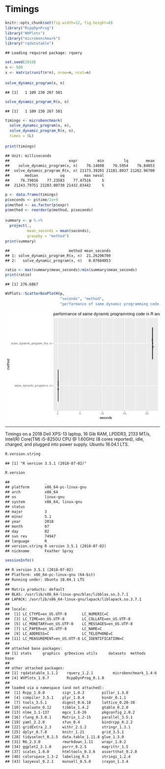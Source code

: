 Timings
================

``` r
knitr::opts_chunk$set(fig.width=12, fig.height=8) 
library("RcppDynProg")
library("WVPlots")
library("microbenchmark")
library("rqdatatable")
```

    ## Loading required package: rquery

``` r
set.seed(2018)
n <- 500
x <- matrix(runif(n*n), nrow=n, ncol=n)

solve_dynamic_program(x, n)
```

    ## [1]   1 109 230 267 501

``` r
solve_dynamic_program_R(x, n)
```

    ## [1]   1 109 230 267 501

``` r
timings <- microbenchmark(
  solve_dynamic_program(x, n),
  solve_dynamic_program_R(x, n),
  times = 5L)

print(timings)
```

    ## Unit: milliseconds
    ##                           expr         min         lq        mean
    ##    solve_dynamic_program(x, n)    76.14608    76.5954    76.84853
    ##  solve_dynamic_program_R(x, n) 21173.39201 21181.8037 21262.96700
    ##       median          uq         max neval
    ##     76.79016    77.23583    77.47516     5
    ##  21243.79751 21283.00730 21432.83442     5

``` r
p <- data.frame(timings)
p$seconds <- p$time/1e+9
p$method <- as.factor(p$expr)
p$method <- reorder(p$method, p$seconds)

summary <- p %.>%
  project(., 
          mean_seconds = mean(seconds),
          groupby = "method")
print(summary)
```

    ##                           method mean_seconds
    ## 1: solve_dynamic_program_R(x, n)  21.26296700
    ## 2:   solve_dynamic_program(x, n)   0.07684853

``` r
ratio <- max(summary$mean_seconds)/min(summary$mean_seconds)
print(ratio)
```

    ## [1] 276.6867

``` r
WVPlots::ScatterBoxPlotH(p, 
                         "seconds", "method", 
                         "performance of same dynamic programming code in R and Rcpp (C++)")
```

![](Timings_files/figure-markdown_github/unnamed-chunk-1-1.png)

------------------------------------------------------------------------

Timings on a 2018 Dell XPS-13 laptop, 16 Gib RAM, LPDDR3, 2133 MT/s, Intel(R) Core(TM) i5-8250U CPU @ 1.60GHz (8 cores reported), idle, charged, and plugged into power supply. Ubuntu 18.04.1 LTS.

``` r
R.version.string
```

    ## [1] "R version 3.5.1 (2018-07-02)"

``` r
R.version
```

    ##                _                           
    ## platform       x86_64-pc-linux-gnu         
    ## arch           x86_64                      
    ## os             linux-gnu                   
    ## system         x86_64, linux-gnu           
    ## status                                     
    ## major          3                           
    ## minor          5.1                         
    ## year           2018                        
    ## month          07                          
    ## day            02                          
    ## svn rev        74947                       
    ## language       R                           
    ## version.string R version 3.5.1 (2018-07-02)
    ## nickname       Feather Spray

``` r
sessionInfo()
```

    ## R version 3.5.1 (2018-07-02)
    ## Platform: x86_64-pc-linux-gnu (64-bit)
    ## Running under: Ubuntu 18.04.1 LTS
    ## 
    ## Matrix products: default
    ## BLAS: /usr/lib/x86_64-linux-gnu/blas/libblas.so.3.7.1
    ## LAPACK: /usr/lib/x86_64-linux-gnu/lapack/liblapack.so.3.7.1
    ## 
    ## locale:
    ##  [1] LC_CTYPE=en_US.UTF-8       LC_NUMERIC=C              
    ##  [3] LC_TIME=en_US.UTF-8        LC_COLLATE=en_US.UTF-8    
    ##  [5] LC_MONETARY=en_US.UTF-8    LC_MESSAGES=en_US.UTF-8   
    ##  [7] LC_PAPER=en_US.UTF-8       LC_NAME=C                 
    ##  [9] LC_ADDRESS=C               LC_TELEPHONE=C            
    ## [11] LC_MEASUREMENT=en_US.UTF-8 LC_IDENTIFICATION=C       
    ## 
    ## attached base packages:
    ## [1] stats     graphics  grDevices utils     datasets  methods   base     
    ## 
    ## other attached packages:
    ## [1] rqdatatable_1.1.2    rquery_1.2.1         microbenchmark_1.4-6
    ## [4] WVPlots_1.0.7        RcppDynProg_0.1.0   
    ## 
    ## loaded via a namespace (and not attached):
    ##  [1] Rcpp_1.0.0        sigr_1.0.3        pillar_1.3.0     
    ##  [4] compiler_3.5.1    plyr_1.8.4        bindr_0.1.1      
    ##  [7] tools_3.5.1       digest_0.6.18     lattice_0.20-38  
    ## [10] evaluate_0.12     tibble_1.4.2      gtable_0.2.0     
    ## [13] nlme_3.1-137      mgcv_1.8-26       pkgconfig_2.0.2  
    ## [16] rlang_0.3.0.1     Matrix_1.2-15     parallel_3.5.1   
    ## [19] yaml_2.2.0        xfun_0.4          bindrcpp_0.2.2   
    ## [22] gridExtra_2.3     withr_2.1.2       stringr_1.3.1    
    ## [25] dplyr_0.7.8       knitr_1.21        grid_3.5.1       
    ## [28] tidyselect_0.2.5  data.table_1.11.8 glue_1.3.0       
    ## [31] R6_2.3.0          rmarkdown_1.11    wrapr_1.8.2      
    ## [34] ggplot2_3.1.0     purrr_0.2.5       magrittr_1.5     
    ## [37] scales_1.0.0      htmltools_0.3.6   assertthat_0.2.0 
    ## [40] colorspace_1.3-2  labeling_0.3      stringi_1.2.4    
    ## [43] lazyeval_0.2.1    munsell_0.5.0     crayon_1.3.4
